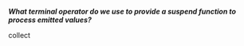 ***What terminal operator do we use to provide a suspend function to process emitted values?***

<div class="hint">
  collect
</div>
